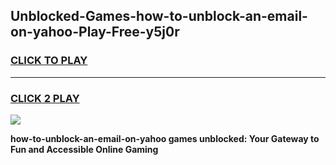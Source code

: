 
## Unblocked-Games-how-to-unblock-an-email-on-yahoo-Play-Free-y5j0r
<h3>
<a href="https://premium76.site?title=how-to-unblock-an-email-on-yahoo&ref=12A">CLICK TO PLAY</a></h3>
<hr>

<h3>
<a href="https://premium76.site?title=how-to-unblock-an-email-on-yahoo&ref=12A">CLICK 2 PLAY</a>
  
</h3>

<a href="https://premium76.site?title=how-to-unblock-an-email-on-yahoo&ref=12A"><img src="https://clearcache.store/games.png"></a>


**how-to-unblock-an-email-on-yahoo games unblocked: Your Gateway to Fun and Accessible Online Gaming**
